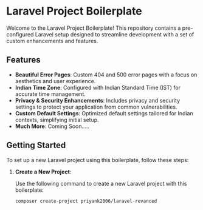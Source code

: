 # Laravel Project Boilerplate

Welcome to the Laravel Project Boilerplate! This repository contains a pre-configured Laravel setup designed to streamline development with a set of custom enhancements and features.

## Features

- **Beautiful Error Pages**: Custom 404 and 500 error pages with a focus on aesthetics and user experience.
- **Indian Time Zone**: Configured with Indian Standard Time (IST) for accurate time management.
- **Privacy & Security Enhancements**: Includes privacy and security settings to protect your application from common vulnerabilities.
- **Custom Default Settings**: Optimized default settings tailored for Indian contexts, simplifying initial setup.
- **Much More**: Coming Soon.....

## Getting Started

To set up a new Laravel project using this boilerplate, follow these steps:

1. **Create a New Project**:

   Use the following command to create a new Laravel project with this boilerplate:

   ```bash
   composer create-project priyank2006/laravel-revanced
